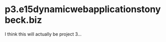 p3.e15dynamicwebapplicationstonybeck.biz
===============================================

I think this will actually be project 3...
